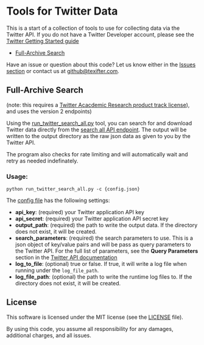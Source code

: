 # Tools for Twitter Data

This is a start of a collection of tools to use for collecting data via the Twitter API. If you do not have a Twitter Developer account, please see the [Twitter Getting Started guide](https://developer.twitter.com/en/docs/twitter-api/getting-started/guide)

-   [Full-Archive Search](#Full-Archive-Search)

Have an issue or question about this code? Let us know either in the [Issues section](https://github.com/texifter/tools-for-twitter/issues) or contact us at [github@texifter.com](mailto:github@texifter.com).

## Full-Archive Search

(note: this requires a [Twitter Acacdemic Research product track license](https://developer.twitter.com/en/docs/twitter-api/tweets/search/introduction)), and uses the version 2 endpoints)

Using the [run_twitter_search_all.py](./run_twitter_search_all.py) tool, you can search for and download Twitter data directly from the [search all API endpoint](https://developer.twitter.com/en/docs/twitter-api/tweets/search/api-reference/get-tweets-search-all). The output will be written to the output directory as the raw json data as given to you by the Twitter API.

The program also checks for rate limiting and will automatically wait and retry as needed indefinately.

### Usage:

```
python run_twitter_search_all.py -c {config.json}
```

The [config file](./config.json) has the following settings:

-   **api_key**: (required) your Twitter application API key
-   **api_secret**: (required) your Twitter application API secret key
-   **output_path**: (required) the path to write the output data. If the directory does not exist, it will be created.
-   **search_parameters**: (required) the search parameters to use. This is a json object of key/value pairs and will be pass as query parameters to the Twitter API. For the full list of parameters, see the **Query Parameters** section in the [Twitter API documentation](https://developer.twitter.com/en/docs/twitter-api/tweets/search/api-reference/get-tweets-search-all)
-   **log_to_file**: (optional) true or false. If true, it will write a log file when running under the `log_file_path`.
-   **log_file_path**: (optional) the path to write the runtime log files to. If the directory does not exist, it will be created.

## License

This software is licensed under the MIT license (see the [LICENSE](./LICENSE) file).

By using this code, you assume all responsibility for any damages, additional charges, and all issues.

